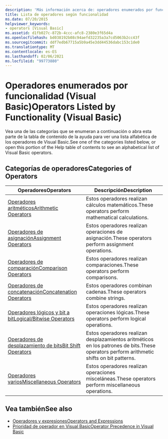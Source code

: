 ```yaml
---
description: 'Más información acerca de: operadores enumerados por funcionalidad (Visual Basic)'
title: Lista de operadores según funcionalidad
ms.date: 07/20/2015
helpviewer_keywords:
- operators [Visual Basic]
ms.assetid: d1fb027c-872b-4ccc-afc8-2380e3f65d4a
ms.openlocfilehash: bd038192b08c94aefd32235a3a7cd5063b2cc43f
ms.sourcegitcommit: ddf7edb67715a5b9a45e3dd44536dabc153c1de0
ms.translationtype: MT
ms.contentlocale: es-ES
ms.lasthandoff: 02/06/2021
ms.locfileid: "99773880"
---
```

# <a name="operators-listed-by-functionality-visual-basic"></a><span data-ttu-id="778cf-103">Operadores enumerados por funcionalidad (Visual Basic)</span><span class="sxs-lookup"><span data-stu-id="778cf-103">Operators Listed by Functionality (Visual Basic)</span></span>

<span data-ttu-id="778cf-104">Vea una de las categorías que se enumeran a continuación o abra esta parte de la tabla de contenido de la ayuda para ver una lista alfabética de los operadores de Visual Basic.</span><span class="sxs-lookup"><span data-stu-id="778cf-104">See one of the categories listed below, or open this portion of the Help table of contents to see an alphabetical list of Visual Basic operators.</span></span>  
  
## <a name="categories-of-operators"></a><span data-ttu-id="778cf-105">Categorías de operadores</span><span class="sxs-lookup"><span data-stu-id="778cf-105">Categories of Operators</span></span>  
  
|<span data-ttu-id="778cf-106">Operadores</span><span class="sxs-lookup"><span data-stu-id="778cf-106">Operators</span></span>|<span data-ttu-id="778cf-107">Descripción</span><span class="sxs-lookup"><span data-stu-id="778cf-107">Description</span></span>|  
|---------------|-----------------|  
|[<span data-ttu-id="778cf-108">Operadores aritméticos</span><span class="sxs-lookup"><span data-stu-id="778cf-108">Arithmetic Operators</span></span>](arithmetic-operators.md)|<span data-ttu-id="778cf-109">Estos operadores realizan cálculos matemáticos.</span><span class="sxs-lookup"><span data-stu-id="778cf-109">These operators perform mathematical calculations.</span></span>|  
|[<span data-ttu-id="778cf-110">Operadores de asignación</span><span class="sxs-lookup"><span data-stu-id="778cf-110">Assignment Operators</span></span>](assignment-operators.md)|<span data-ttu-id="778cf-111">Estos operadores realizan operaciones de asignación.</span><span class="sxs-lookup"><span data-stu-id="778cf-111">These operators perform assignment operations.</span></span>|  
|[<span data-ttu-id="778cf-112">Operadores de comparación</span><span class="sxs-lookup"><span data-stu-id="778cf-112">Comparison Operators</span></span>](comparison-operators.md)|<span data-ttu-id="778cf-113">Estos operadores realizan comparaciones.</span><span class="sxs-lookup"><span data-stu-id="778cf-113">These operators perform comparisons.</span></span>|  
|[<span data-ttu-id="778cf-114">Operadores de concatenación</span><span class="sxs-lookup"><span data-stu-id="778cf-114">Concatenation Operators</span></span>](concatenation-operators.md)|<span data-ttu-id="778cf-115">Estos operadores combinan cadenas.</span><span class="sxs-lookup"><span data-stu-id="778cf-115">These operators combine strings.</span></span>|  
|[<span data-ttu-id="778cf-116">Operadores lógicos y bit a bit</span><span class="sxs-lookup"><span data-stu-id="778cf-116">Logical/Bitwise Operators</span></span>](logical-bitwise-operators.md)|<span data-ttu-id="778cf-117">Estos operadores realizan operaciones lógicas.</span><span class="sxs-lookup"><span data-stu-id="778cf-117">These operators perform logical operations.</span></span>|  
|[<span data-ttu-id="778cf-118">Operadores de desplazamiento de bits</span><span class="sxs-lookup"><span data-stu-id="778cf-118">Bit Shift Operators</span></span>](bit-shift-operators.md)|<span data-ttu-id="778cf-119">Estos operadores realizan desplazamientos aritméticos en los patrones de bits.</span><span class="sxs-lookup"><span data-stu-id="778cf-119">These operators perform arithmetic shifts on bit patterns.</span></span>|  
|[<span data-ttu-id="778cf-120">Operadores varios</span><span class="sxs-lookup"><span data-stu-id="778cf-120">Miscellaneous Operators</span></span>](miscellaneous-operators.md)|<span data-ttu-id="778cf-121">Estos operadores realizan operaciones misceláneas.</span><span class="sxs-lookup"><span data-stu-id="778cf-121">These operators perform miscellaneous operations.</span></span>|  
  
## <a name="see-also"></a><span data-ttu-id="778cf-122">Vea también</span><span class="sxs-lookup"><span data-stu-id="778cf-122">See also</span></span>

- [<span data-ttu-id="778cf-123">Operadores y expresiones</span><span class="sxs-lookup"><span data-stu-id="778cf-123">Operators and Expressions</span></span>](../../programming-guide/language-features/operators-and-expressions/index.md)
- [<span data-ttu-id="778cf-124">Prioridad de operador en Visual Basic</span><span class="sxs-lookup"><span data-stu-id="778cf-124">Operator Precedence in Visual Basic</span></span>](operator-precedence.md)
